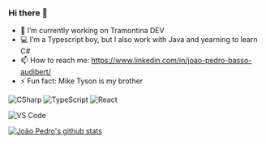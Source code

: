 ### Hi there 👋

- 🔭 I’m currently working on Tramontina DEV
- 💻 I’m a Typescript boy, but I also work with Java and yearning to learn C#
- 📫 How to reach me: https://www.linkedin.com/in/joao-pedro-basso-audibert/
- ⚡ Fun fact: Mike Tyson is my brother

![CSharp](https://img.shields.io/badge/-.Net-CB96F8?style=flat-square&logo=dotnet&logoColor=white)
![TypeScript](https://img.shields.io/badge/-TypeScript-007ACC?style=flat-square&logo=typescript&logoColor=white)
![React](https://img.shields.io/badge/-React-%23282C34?style=flat-square&logo=react)

![VS Code](https://img.shields.io/badge/-VSCode-%23007ACC?style=flat-square&logo=visual-studio-code)

[![João Pedro's github stats](https://github-readme-stats.vercel.app/api?username=JpAudibert)](https://github.com/JpAudibert)
